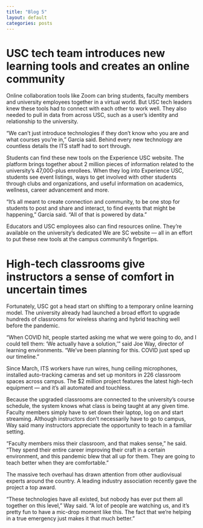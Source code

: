 ```yaml
---
title: "Blog 5"
layout: default
categories: posts
---
```

<h1>USC tech team introduces new learning tools and creates an online community</h1>
<p>Online collaboration tools like Zoom can bring students, faculty members and university employees together in a virtual world. But USC tech leaders knew these tools had to connect with each other to work well. They also needed to pull in data from across USC, such as a user’s identity and relationship to the university.</p>

<p>“We can’t just introduce technologies if they don’t know who you are and what courses you’re in,” Garcia said. Behind every new technology are countless details the ITS staff had to sort through.</p>

<p>Students can find these new tools on the Experience USC website. The platform brings together about 2 million pieces of information related to the university’s 47,000-plus enrollees. When they log into Experience USC, students see event listings, ways to get involved with other students through clubs and organizations, and useful information on academics, wellness, career advancement and more.</p>

<p>“It’s all meant to create connection and community, to be one stop for students to post and share and interact, to find events that might be happening,” Garcia said. “All of that is powered by data.”</p>

<p>Educators and USC employees also can find resources online. They’re available on the university’s dedicated We are SC website — all in an effort to put these new tools at the campus community’s fingertips.</p>

<h1> High-tech classrooms give instructors a sense of comfort in uncertain times </h1>
<p>Fortunately, USC got a head start on shifting to a temporary online learning model. The university already had launched a broad effort to upgrade hundreds of classrooms for wireless sharing and hybrid teaching well before the pandemic.</p>

<p>“When COVID hit, people started asking me what we were going to do, and I could tell them: ‘We actually have a solution,’” said Joe Way, director of learning environments. “We’ve been planning for this. COVID just sped up our timeline.”</p>

<p>Since March, ITS workers have run wires, hung ceiling microphones, installed auto-tracking cameras and set up monitors in 226 classroom spaces across campus. The $2 million project features the latest high-tech equipment — and it’s all automated and touchless.</p>

<p>Because the upgraded classrooms are connected to the university’s course schedule, the system knows what class is being taught at any given time. Faculty members simply have to set down their laptop, log on and start streaming. Although instructors don’t necessarily have to go to campus, Way said many instructors appreciate the opportunity to teach in a familiar setting.</p>

<p>“Faculty members miss their classroom, and that makes sense,” he said. “They spend their entire career improving their craft in a certain environment, and this pandemic blew that all up for them. They are going to teach better when they are comfortable.”</p>

<p>The massive tech overhaul has drawn attention from other audiovisual experts around the country. A leading industry association recently gave the project a top award.</p>

<p>“These technologies have all existed, but nobody has ever put them all together on this level,” Way said. “A lot of people are watching us, and it’s pretty fun to have a mic-drop moment like this. The fact that we’re helping in a true emergency just makes it that much better.”</p>
